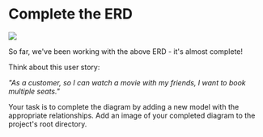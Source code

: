 # Complete the ERD

![](../assets/CinemaBookingERD_NoManyToMany.PNG)

So far, we've been working with the above ERD - it's almost complete!

Think about this user story:

*"As a customer, 
so I can watch a movie with my friends, 
I want to book multiple seats."*

Your task is to complete the diagram by adding a new model with the appropriate relationships. Add an image of your completed diagram to the project's root directory.